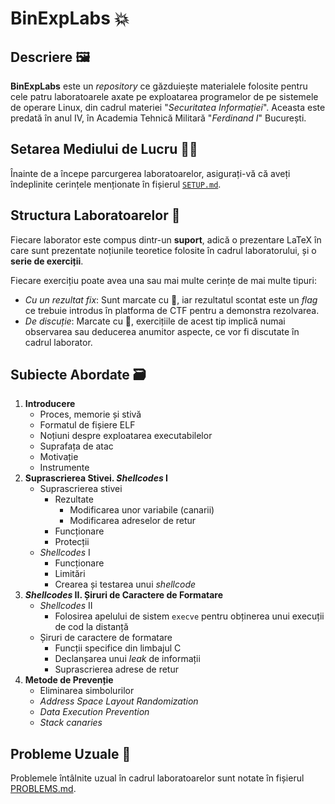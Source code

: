 # BinExpLabs 💥

## Descriere 🖼️

**BinExpLabs** este un *repository* ce găzduiește materialele folosite pentru cele patru laboratoarele axate pe exploatarea programelor de pe sistemele de operare Linux, din cadrul materiei "*Securitatea Informației*". Aceasta este predată în anul IV, în Academia Tehnică Militară "*Ferdinand I*" București.

## Setarea Mediului de Lucru 🧑‍🔧

Înainte de a începe parcurgerea laboratoarelor, asigurați-vă că aveți îndeplinite cerințele menționate în fișierul [`SETUP.md`](SETUP.md).

## Structura Laboratoarelor 🧩

Fiecare laborator este compus dintr-un **suport**, adică o prezentare LaTeX în care sunt prezentate noțiunile teoretice folosite în cadrul laboratorului, și o **serie de exerciții**.

Fiecare exercițiu poate avea una sau mai multe cerințe de mai multe tipuri:
- *Cu un rezultat fix*: Sunt marcate cu 🏁, iar rezultatul scontat este un *flag* ce trebuie introdus în platforma de CTF pentru a demonstra rezolvarea.
- *De discuție*: Marcate cu 💁, exercițiile de acest tip implică numai observarea sau deducerea anumitor aspecte, ce vor fi discutate în cadrul laborator.

## Subiecte Abordate 🗃️

1. **Introducere**
    - Proces, memorie și stivă
    - Formatul de fișiere ELF
    - Noțiuni despre exploatarea executabilelor
    - Suprafața de atac
    - Motivație
    - Instrumente
2. **Suprascrierea Stivei. *Shellcodes* I**
    - Suprascrierea stivei
        - Rezultate
            - Modificarea unor variabile (canarii)
            - Modificarea adreselor de retur
        - Funcționare
        - Protecții
    - *Shellcodes* I
        - Funcționare
        - Limitări
        - Crearea și testarea unui *shellcode*
3. ***Shellcodes* II. Șiruri de Caractere de Formatare**
    - *Shellcodes* II
        - Folosirea apelului de sistem `execve` pentru obținerea unui execuții de cod la distanță
    - Șiruri de caractere de formatare
        - Funcții specifice din limbajul C
        - Declanșarea unui *leak* de informații
        - Suprascrierea adrese de retur
4. **Metode de Prevenție**
    - Eliminarea simbolurilor
    - *Address Space Layout Randomization*
    - *Data Execution Prevention*
    - *Stack canaries*

## Probleme Uzuale 🤔

Problemele întâlnite uzual în cadrul laboratoarelor sunt notate în fișierul [PROBLEMS.md](PROBLEMS.md).